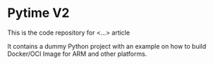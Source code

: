 # Pytime V2

This is the code repository for <...> article

It contains a dummy Python project with an example on how to build Docker/OCI Image for ARM and other platforms.
